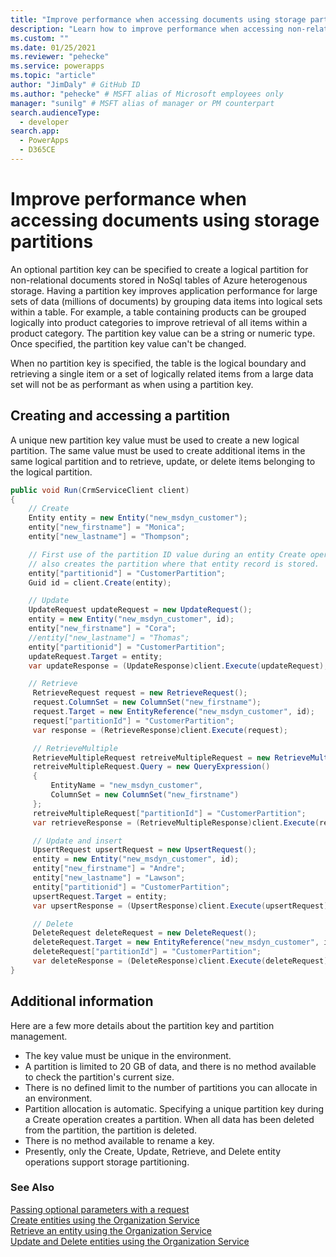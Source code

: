 ```yaml
---
title: "Improve performance when accessing documents using storage partitions (Microsoft Dataverse) | Microsoft Docs" # Intent and product brand in a unique string of 43-59 chars including spaces
description: "Learn how to improve performance when accessing non-relational documents." # 115-145 characters including spaces. This abstract displays in the search result.
ms.custom: ""
ms.date: 01/25/2021
ms.reviewer: "pehecke"
ms.service: powerapps
ms.topic: "article"
author: "JimDaly" # GitHub ID
ms.author: "pehecke" # MSFT alias of Microsoft employees only
manager: "sunilg" # MSFT alias of manager or PM counterpart
search.audienceType: 
  - developer
search.app: 
  - PowerApps
  - D365CE
---
```

# Improve performance when accessing documents using storage partitions

An optional partition key can be specified to create a logical partition for non-relational documents stored in NoSql tables of Azure heterogenous storage. Having a partition key improves application performance for large sets of data (millions of documents) by grouping data items into logical sets within a table. For example, a table containing products can be grouped logically into product categories to improve retrieval of all items within a product category. The partition key value can be a string or numeric type. Once specified, the partition key value can't be changed.

When no partition key is specified, the table is the logical boundary and retrieving a single item or a set of logically related items from a large data set will not be as performant as when using a partition key.

## Creating and accessing a partition

A unique new partition key value must be used to create a new logical partition. The same value must be used to create additional items in the same logical partition and to retrieve, update, or delete items belonging to the logical partition.

```csharp
public void Run(CrmServiceClient client)
{
    // Create
    Entity entity = new Entity("new_msdyn_customer");
    entity["new_firstname"] = "Monica";
    entity["new_lastname"] = "Thompson";

    // First use of the partition ID value during an entity Create operation
    // also creates the partition where that entity record is stored.
    entity["partitionid"] = "CustomerPartition"; 
    Guid id = client.Create(entity); 

    // Update
    UpdateRequest updateRequest = new UpdateRequest();
    entity = new Entity("new_msdyn_customer", id);
    entity["new_firstname"] = "Cora";
    //entity["new_lastname"] = "Thomas";
    entity["partitionid"] = "CustomerPartition";
    updateRequest.Target = entity;
    var updateResponse = (UpdateResponse)client.Execute(updateRequest);

    // Retrieve
     RetrieveRequest request = new RetrieveRequest();
     request.ColumnSet = new ColumnSet("new_firstname");
     request.Target = new EntityReference("new_msdyn_customer", id);
     request["partitionId"] = "CustomerPartition";
     var response = (RetrieveResponse)client.Execute(request);

     // RetrieveMultiple
     RetrieveMultipleRequest retreiveMultipleRequest = new RetrieveMultipleRequest();
     retreiveMultipleRequest.Query = new QueryExpression()
     {
         EntityName = "new_msdyn_customer",
         ColumnSet = new ColumnSet("new_firstname")
     };
     retreiveMultipleRequest["partitionId"] = "CustomerPartition";
     var retrieveResponse = (RetrieveMultipleResponse)client.Execute(retreiveMultipleRequest);

     // Update and insert
     UpsertRequest upsertRequest = new UpsertRequest();
     entity = new Entity("new_msdyn_customer", id);
     entity["new_firstname"] = "Andre";
     entity["new_lastname"] = "Lawson";
     entity["partitionid"] = "CustomerPartition";
     upsertRequest.Target = entity;
     var upsertResponse = (UpsertResponse)client.Execute(upsertRequest);

     // Delete
     DeleteRequest deleteRequest = new DeleteRequest();
     deleteRequest.Target = new EntityReference("new_msdyn_customer", id);
     deleteRequest["partitionId"] = "CustomerPartition";
     var deleteResponse = (DeleteResponse)client.Execute(deleteRequest);
}
```

## Additional information

Here are a few more details about the partition key and partition management.

- The key value must be unique in the environment.
- A partition is limited to 20 GB of data, and there is no method available to check the partition's current size.
- There is no defined limit to the number of partitions you can allocate in an environment.
- Partition allocation is automatic. Specifying a unique partition key during a Create operation creates a partition. When all data has been deleted from the partition, the partition is deleted.
- There is no method available to rename a key.
- Presently, only the Create, Update, Retrieve, and Delete entity operations support storage partitioning.


### See Also

[Passing optional parameters with a request](use-messages.md#passing-optional-parameters-with-a-request)  
[Create entities using the Organization Service](entity-operations-create.md)  
[Retrieve an entity using the Organization Service](entity-operations-retrieve.md)  
[Update and Delete entities using the Organization Service](entity-operations-update-delete.md)
